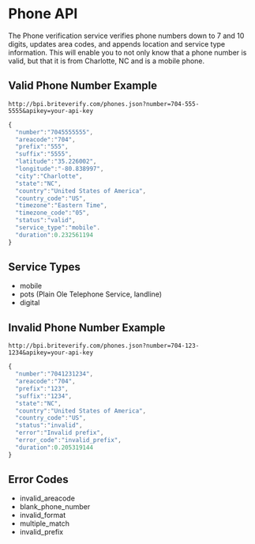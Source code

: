 Phone API
=========

The Phone verification service verifies phone numbers down to 7 and 10 digits, updates area codes, and appends location and service type information. This will enable you to not only know that a phone number is valid, but that it is from Charlotte, NC and is a mobile phone.

Valid Phone Number Example
--------------------------

```text
http://bpi.briteverify.com/phones.json?number=704-555-5555&apikey=your-api-key
```

```JavaScript
{
  "number":"7045555555",
  "areacode":"704",
  "prefix":"555",
  "suffix":"5555",
  "latitude":"35.226002",
  "longitude":"-80.838997",
  "city":"Charlotte",
  "state":"NC",
  "country":"United States of America",
  "country_code":"US",
  "timezone":"Eastern Time",
  "timezone_code":"05",
  "status":"valid",
  "service_type":"mobile".
  "duration":0.232561194
}
```

Service Types
-------------
* mobile
* pots (Plain Ole Telephone Service, landline)
* digital

Invalid Phone Number Example
----------------------------

```text
http://bpi.briteverify.com/phones.json?number=704-123-1234&apikey=your-api-key
```

```JavaScript
{
  "number":"7041231234",
  "areacode":"704",
  "prefix":"123",
  "suffix":"1234",
  "state":"NC",
  "country":"United States of America",
  "country_code":"US",
  "status":"invalid",
  "error":"Invalid prefix",
  "error_code":"invalid_prefix",
  "duration":0.205319144
}
```

Error Codes
-----------

* invalid_areacode
* blank_phone_number
* invalid_format
* multiple_match
* invalid_prefix